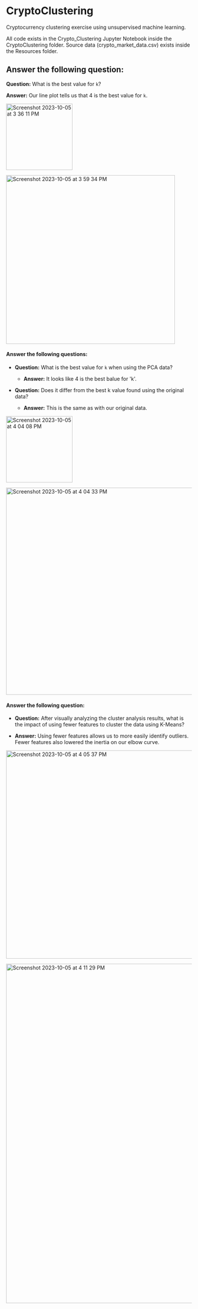 # CryptoClustering
Cryptocurrency clustering exercise using unsupervised machine learning.

All code exists in the Crypto_Clustering Jupyter Notebook inside the CryptoClustering folder. Source data (crypto_market_data.csv) exists inside the Resources folder.

## Answer the following question: 

**Question:** What is the best value for `k`?

**Answer:** Our line plot tells us that 4 is the best value for `k`.

<img width="180" alt="Screenshot 2023-10-05 at 3 36 11 PM" src="https://github.com/samuelhfish/CryptoClustering/assets/125224990/7c9ba328-2e09-4664-aacb-757c0d63d504"><br/> 

<img width="458" alt="Screenshot 2023-10-05 at 3 59 34 PM" src="https://github.com/samuelhfish/CryptoClustering/assets/125224990/2194c037-5961-49df-90a4-36edded50fb0"><br/> 


#### Answer the following questions: 

* **Question:** What is the best value for `k` when using the PCA data?

  * **Answer:** It looks like 4 is the best balue for 'k'.


* **Question:** Does it differ from the best k value found using the original data?

  * **Answer:** This is the same as with our original data.

<img width="180" alt="Screenshot 2023-10-05 at 4 04 08 PM" src="https://github.com/samuelhfish/CryptoClustering/assets/125224990/b6afcf70-d3de-49d7-9ce4-dabb5dd2b413"><br/> 

<img width="562" alt="Screenshot 2023-10-05 at 4 04 33 PM" src="https://github.com/samuelhfish/CryptoClustering/assets/125224990/3ecfe508-1dc3-44bf-a3d4-adb02b447519"><br/> 




#### Answer the following question: 

  * **Question:** After visually analyzing the cluster analysis results, what is the impact of using fewer features to cluster the data using K-Means?

  * **Answer:** Using fewer features allows us to more easily identify outliers. Fewer features also lowered the inertia on our elbow curve.

<img width="565" alt="Screenshot 2023-10-05 at 4 05 37 PM" src="https://github.com/samuelhfish/CryptoClustering/assets/125224990/dee147a5-8d62-4bf0-932d-14426cefbce6"><br/> 

<img width="921" alt="Screenshot 2023-10-05 at 4 11 29 PM" src="https://github.com/samuelhfish/CryptoClustering/assets/125224990/f12b1c1e-3790-4b38-bb3b-88a819fc71d4"><br/> 
